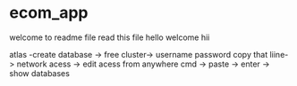 # ecom_app
welcome to readme file
read this file
hello welcome
hii

atlas -create database -> free cluster-> username password copy that liine-> network acess -> edit acess from anywhere 
cmd -> paste -> enter -> show databases